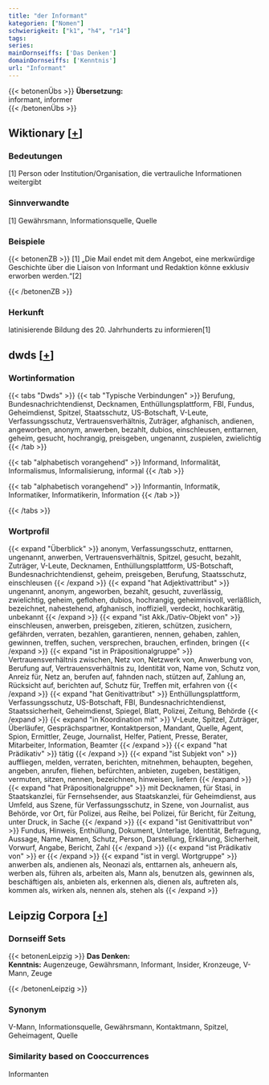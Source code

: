 ```yaml
---
title: "der Informant"
kategorien: ["Nomen"]
schwierigkeit: ["k1", "h4", "r14"]
tags:
series:
mainDornseiffs: ['Das Denken']
domainDornseiffs: ['Kenntnis']
url: "Informant"
---
```


{{< betonenÜbs >}}
**Übersetzung:**  
informant, informer  
{{< /betonenÜbs >}}

## Wiktionary [[+](https://de.wiktionary.org/wiki/Informant)]

### Bedeutungen
[1] Person oder Institution/Organisation, die vertrauliche Informationen weitergibt  

### Sinnverwandte
[1] Gewährsmann, Informationsquelle, Quelle  

### Beispiele
{{< betonenZB >}}
[1] „Die Mail endet mit dem Angebot, eine merkwürdige Geschichte über die Liaison von Informant und Redaktion könne exklusiv erworben werden.“[2]  

{{< /betonenZB >}}
### Herkunft
latinisierende Bildung des 20. Jahrhunderts zu informieren[1]  



## dwds [[+](https://www.dwds.de/wb/Informant)]

### Wortinformation
{{< tabs "Dwds" >}}
{{< tab "Typische Verbindungen" >}}
Berufung, Bundesnachrichtendienst, Decknamen, Enthüllungsplattform, FBI, Fundus, Geheimdienst, Spitzel, Staatsschutz, US-Botschaft, V-Leute, Verfassungsschutz, Vertrauensverhältnis, Zuträger, afghanisch, andienen, angeworben, anonym, anwerben, bezahlt, dubios, einschleusen, enttarnen, geheim, gesucht, hochrangig, preisgeben, ungenannt, zuspielen, zwielichtig
{{< /tab >}}

{{< tab "alphabetisch vorangehend" >}}
Informand, Informalität, Informalismus, Informalisierung, informal
{{< /tab >}}

{{< tab "alphabetisch vorangehend" >}}
Informantin, Informatik, Informatiker, Informatikerin, Information
{{< /tab >}}

{{< /tabs >}}

### Wortprofil
{{< expand "Überblick" >}} anonym, Verfassungsschutz, enttarnen, ungenannt, anwerben, Vertrauensverhältnis, Spitzel, gesucht, bezahlt, Zuträger, V-Leute, Decknamen, Enthüllungsplattform, US-Botschaft, Bundesnachrichtendienst, geheim, preisgeben, Berufung, Staatsschutz, einschleusen {{< /expand >}}
{{< expand "hat Adjektivattribut" >}} ungenannt, anonym, angeworben, bezahlt, gesucht, zuverlässig, zwielichtig, geheim, geflohen, dubios, hochrangig, geheimnisvoll, verläßlich, bezeichnet, nahestehend, afghanisch, inoffiziell, verdeckt, hochkarätig, unbekannt {{< /expand >}}
{{< expand "ist Akk./Dativ-Objekt von" >}} einschleusen, anwerben, preisgeben, zitieren, schützen, zusichern, gefährden, verraten, bezahlen, garantieren, nennen, gehaben, zahlen, gewinnen, treffen, suchen, versprechen, brauchen, erfinden, bringen {{< /expand >}}
{{< expand "ist in Präpositionalgruppe" >}} Vertrauensverhältnis zwischen, Netz von, Netzwerk von, Anwerbung von, Berufung auf, Vertrauensverhältnis zu, Identität von, Name von, Schutz von, Anreiz für, Netz an, berufen auf, fahnden nach, stützen auf, Zahlung an, Rücksicht auf, berichten auf, Schutz für, Treffen mit, erfahren von {{< /expand >}}
{{< expand "hat Genitivattribut" >}} Enthüllungsplattform, Verfassungsschutz, US-Botschaft, FBI, Bundesnachrichtendienst, Staatssicherheit, Geheimdienst, Spiegel, Blatt, Polizei, Zeitung, Behörde {{< /expand >}}
{{< expand "in Koordination mit" >}} V-Leute, Spitzel, Zuträger, Überläufer, Gesprächspartner, Kontaktperson, Mandant, Quelle, Agent, Spion, Ermittler, Zeuge, Journalist, Helfer, Patient, Presse, Berater, Mitarbeiter, Information, Beamter {{< /expand >}}
{{< expand "hat Prädikativ" >}} tätig {{< /expand >}}
{{< expand "ist Subjekt von" >}} auffliegen, melden, verraten, berichten, mitnehmen, behaupten, begehen, angeben, anrufen, fliehen, befürchten, anbieten, zugeben, bestätigen, vermuten, sitzen, nennen, bezeichnen, hinweisen, liefern {{< /expand >}}
{{< expand "hat Präpositionalgruppe" >}} mit Decknamen, für Stasi, in Staatskanzlei, für Fernsehsender, aus Staatskanzlei, für Geheimdienst, aus Umfeld, aus Szene, für Verfassungsschutz, in Szene, von Journalist, aus Behörde, vor Ort, für Polizei, aus Reihe, bei Polizei, für Bericht, für Zeitung, unter Druck, in Sache {{< /expand >}}
{{< expand "ist Genitivattribut von" >}} Fundus, Hinweis, Enthüllung, Dokument, Unterlage, Identität, Befragung, Aussage, Name, Namen, Schutz, Person, Darstellung, Erklärung, Sicherheit, Vorwurf, Angabe, Bericht, Zahl {{< /expand >}}
{{< expand "ist Prädikativ von" >}} er {{< /expand >}}
{{< expand "ist in vergl. Wortgruppe" >}} anwerben als, andienen als, Neonazi als, enttarnen als, anheuern als, werben als, führen als, arbeiten als, Mann als, benutzen als, gewinnen als, beschäftigen als, anbieten als, erkennen als, dienen als, auftreten als, kommen als, wirken als, nennen als, stehen als {{< /expand >}}

## Leipzig Corpora [[+](https://corpora.uni-leipzig.de/en/res?word=Informant&corpusId=deu_newscrawl-public_2018)]

### Dornseiff Sets
{{< betonenLeipzig >}}
**Das Denken:**  
**Kenntnis:** Augenzeuge, Gewährsmann, Informant, Insider, Kronzeuge, V-Mann, Zeuge  

{{< /betonenLeipzig >}}

### Synonym
V-Mann, Informationsquelle, Gewährsmann, Kontaktmann, Spitzel, Geheimagent, Quelle


### Similarity based on Cooccurrences
Informanten

